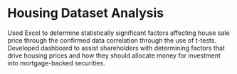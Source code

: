 # Housing Dataset Analysis
Used Excel to determine statistically significant factors affecting house sale price through the confirmed data correlation through the use of t-tests. Developed dashboard to assist shareholders with determining factors that drive housing prices and how they should allocate money for investment into mortgage-backed securities.
